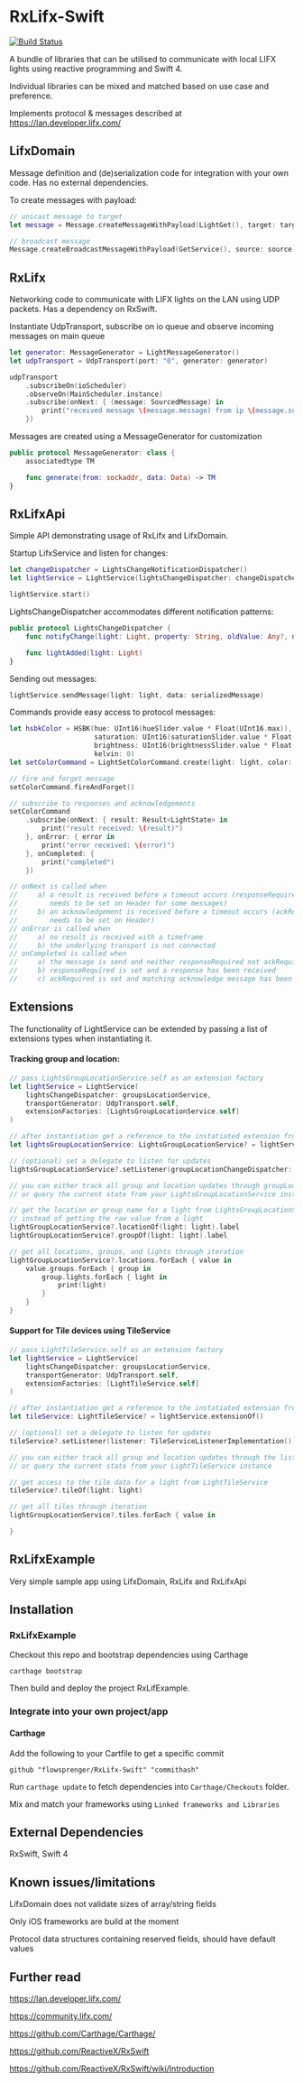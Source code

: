 # RxLifx-Swift
[![Build Status](https://travis-ci.org/flowsprenger/RxLifx-Swift.svg?branch=master)](https://travis-ci.org/flowsprenger/RxLifx-Swift)

A bundle of libraries that can be utilised to communicate with local LIFX lights using reactive programming and Swift 4.

Individual libraries can be mixed and matched based on use case and preference.

Implements protocol & messages described at https://lan.developer.lifx.com/

## LifxDomain

Message definition and (de)serialization code for integration with your own code.
Has no external dependencies.

To create messages with payload:
```swift
// unicast message to target
let message = Message.createMessageWithPayload(LightGet(), target: target, source: source)

// broadcast message
Message.createBroadcastMessageWithPayload(GetService(), source: source)
```

## RxLifx

Networking code to communicate with LIFX lights on the LAN using UDP packets.
Has a dependency on RxSwift.

Instantiate UdpTransport, subscribe on io queue and observe incoming messages on main queue
```swift
let generator: MessageGenerator = LightMessageGenerator()
let udpTransport = UdpTransport(port: "0", generator: generator)

udpTransport
    .subscribeOn(ioScheduler)
    .observeOn(MainScheduler.instance)
    .subscribe(onNext: { (message: SourcedMessage) in
        print("received message \(message.message) from ip \(message.sourceAddress)")
    })
```

Messages are created using a MessageGenerator for customization
```swift
public protocol MessageGenerator: class {
    associatedtype TM

    func generate(from: sockaddr, data: Data) -> TM
}
```

## RxLifxApi

Simple API demonstrating usage of RxLifx and LifxDomain.

Startup LifxService and listen for changes:
```swift
let changeDispatcher = LightsChangeNotificationDispatcher()
let lightService = LightService(lightsChangeDispatcher: changeDispatcher)

lightService.start()
```

LightsChangeDispatcher accommodates different notification patterns:
```swift
public protocol LightsChangeDispatcher {
    func notifyChange(light: Light, property: String, oldValue: Any?, newValue: Any?)

    func lightAdded(light: Light)
}
```

Sending out messages:
```swift
lightService.sendMessage(light: light, data: serializedMessage)
```

Commands provide easy access to protocol messages:
```swift
let hsbkColor = HSBK(hue: UInt16(hueSlider.value * Float(UInt16.max)), 
                     saturation: UInt16(saturationSlider.value * Float(UInt16.max)), 
                     brightness: UInt16(brightnessSlider.value * Float(UInt16.max)), 
                     kelvin: 0)
let setColorCommand = LightSetColorCommand.create(light: light, color: hsbkColor, duration: 0)

// fire and forget message
setColorCommand.fireAndForget()

// subscribe to responses and acknowledgements
setColorCommand
    .subscribe(onNext: { result: Result<LightState> in 
        print("result received: \(result)") 
    }, onError: { error in 
        print("error received: \(error)")
    }, onCompleted: {
        print("completed")
    })

// onNext is called when 
//     a) a result is received before a timeout occurs (responseRequired 
//        needs to be set on Header for some messages)
//     b) an acknowledgement is received before a timeout occurs (ackRequired 
//        needs to be set on Header)
// onError is called when
//     a) no result is received with a timeframe
//     b) the underlying transport is not connected
// onCompleted is called when 
//     a) the message is send and neither responseRequired not ackRequired
//     b) responseRequired is set and a response has been received
//     c) ackRequired is set and matching acknowledge message has been received
```

## Extensions

The functionality of LightService can be extended by passing a list of extensions types when instantiating it.

#### Tracking group and location:
```swift
// pass LightsGroupLocationService.self as an extension factory
let lightService = LightService(
    lightsChangeDispatcher: groupsLocationService, 
    transportGenerator: UdpTransport.self,
    extensionFactories: [LightsGroupLocationService.self]
)

// after instantiation get a reference to the instatiated extension from LightService
let lightsGroupLocationService: LightsGroupLocationService? = lightService.extensionOf()

// (optional) set a delegate to listen for updates
lightsGroupLocationService?.setListener(groupLocationChangeDispatcher: LightsGroupLocationChangeNotificationDispatcher())

// you can either track all group and location updates through groupLocationChangeDispatcher 
// or query the current state from your LightsGroupLocationService instance

// get the location or group name for a light from LightsGroupLocationService 
// instead of getting the raw value from a light
lightGroupLocationService?.locationOf(light: light).label
lightGroupLocationService?.groupOf(light: light).label

// get all locations, groups, and lights through iteration
lightGroupLocationService?.locations.forEach { value in
    value.groups.forEach { group in
        group.lights.forEach { light in
            print(light)
        }
    }
}
```

#### Support for Tile devices using TileService
```swift
// pass LightTileService.self as an extension factory
let lightService = LightService(
    lightsChangeDispatcher: groupsLocationService,
    transportGenerator: UdpTransport.self,
    extensionFactories: [LightTileService.self]
)

// after instantiation get a reference to the instatiated extension from LightService
let tileService: LightTileService? = lightService.extensionOf()

// (optional) set a delegate to listen for updates
tileService?.setListener(listener: TileServiceListenerImplementation())

// you can either track all group and location updates through the listener
// or query the current state from your LightTileService instance

// get access to the tile data for a light from LightTileService
tileService?.tileOf(light: light)

// get all tiles through iteration
lightGroupLocationService?.tiles.forEach { value in

}
```

## RxLifxExample

Very simple sample app using LifxDomain, RxLifx and RxLifxApi

## Installation

### RxLifxExample

Checkout this repo and bootstrap dependencies using Carthage

`carthage bootstrap`

Then build and deploy the project RxLifExample.

### Integrate into your own project/app

#### Carthage

Add the following to your Cartfile to get a specific commit

`github "flowsprenger/RxLifx-Swift" "commithash"`

Run `carthage update` to fetch dependencies into `Carthage/Checkouts` folder.

Mix and match your frameworks using `Linked frameworks and Libraries`

## External Dependencies

RxSwift, Swift 4

## Known issues/limitations

LifxDomain does not validate sizes of array/string fields

Only iOS frameworks are build at the moment

Protocol data structures containing reserved fields, should have default values

## Further read

https://lan.developer.lifx.com/

https://community.lifx.com/

https://github.com/Carthage/Carthage/

https://github.com/ReactiveX/RxSwift

https://github.com/ReactiveX/RxSwift/wiki/Introduction
